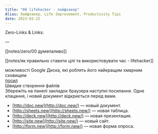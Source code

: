 ```yaml
---
title: "00 lifehacker - лайфхакер"
Alias: Лайфхакер, Life Improvement, Productivity Tips
date: 2023-03-22  
---
```

Zero-Links & Links:  


—  

[[notes/zero/00 думепаливо]]

[[notes/як правильно ставити цілі та використовувати час - lifehacker]]

можливості Google Диска, які роблять його найкращим хмарним сховищем  
[посил](https://lifehacker.ru/funkcii-google-diska/)  
Швидке створення файлів  
Збережіть на панелі закладок браузера наступні посилання. Одне клацання, і новий документ відкриється перед вами.
- [http://doc.new](http://doc.new/) — новый документ.
- [http://sheets.new](http://sheets.new/) — новая таблица.
- [http://deck.new](http://deck.new/) — новая презентация.
- [http://site.new](http://site.new/) — новый сайт.
- [http://form.new](http://form.new/) — новая форма опроса.

